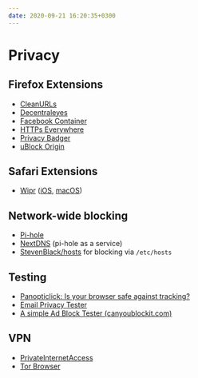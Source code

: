 ```yaml
---
date: 2020-09-21 16:20:35+0300
---
```


# Privacy

## Firefox Extensions

- [CleanURLs](https://addons.mozilla.org/en-US/firefox/addon/clearurls/)
- [Decentraleyes](https://addons.mozilla.org/en-US/firefox/addon/decentraleyes/)
- [Facebook Container](https://addons.mozilla.org/en-US/firefox/addon/facebook-container/)
- [HTTPs Everywhere](https://www.eff.org/https-everywhere)
- [Privacy Badger](https://privacybadger.org/)
- [uBlock Origin](https://addons.mozilla.org/en-US/firefox/addon/ublock-origin/)

## Safari Extensions

- [Wipr](https://giorgiocalderolla.com/wipr.html) 
  ([iOS](https://apps.apple.com/us/app/wipr/id1030595027?mt=8), [macOS](https://apps.apple.com/app/wipr/id1320666476))
  
## Network-wide blocking

- [Pi-hole](https://pi-hole.net/)
- [NextDNS](https://nextdns.io/) (pi-hole as a service)
- [StevenBlack/hosts](https://github.com/StevenBlack/hosts) for blocking via `/etc/hosts`
  
## Testing

- [Panopticlick:  Is your browser safe against tracking?](https://panopticlick.eff.org/)
- [Email Privacy Tester](https://www.emailprivacytester.com/)
- [A simple Ad Block Tester (canyoublockit.com)](https://canyoublockit.com/)

## VPN

- [PrivateInternetAccess](https://www.privateinternetaccess.com/)
- [Tor Browser](https://www.torproject.org/download)
